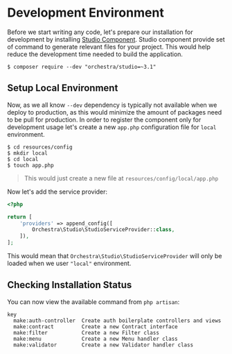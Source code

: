 # Development Environment

Before we start writing any code, let's prepare our installation for development by installing [Studio Component](https://github.com/orchestral/studio). Studio component provide set of command to generate relevant files for your project. This would help reduce the development time needed to build the application.

    $ composer require --dev "orchestra/studio=~3.1"

## Setup Local Environment
Now, as we all know `--dev` dependency is typically not available when we deploy to production, as this would minimize the amount of packages need to be pull for production. In order to register the component only for development usage let's create a new `app.php` configuration file for `local` environment.

    $ cd resources/config
    $ mkdir local
    $ cd local
    $ touch app.php
    
> This would just create a new file at `resources/config/local/app.php`

Now let's add the service provider:


```php
<?php

return [
    'providers' => append_config([
        Orchestra\Studio\StudioServiceProvider::class,
    ]),
];
```

This would mean that `Orchestra\Studio\StudioServiceProvider` will only be loaded when we user `"local"` environment.

## Checking Installation Status

You can now view the available command from `php artisan`:

```
key
  make:auth-controller  Create auth boilerplate controllers and views
  make:contract         Create a new Contract interface
  make:filter           Create a new Filter class
  make:menu             Create a new Menu handler class
  make:validator        Create a new Validator handler class
```